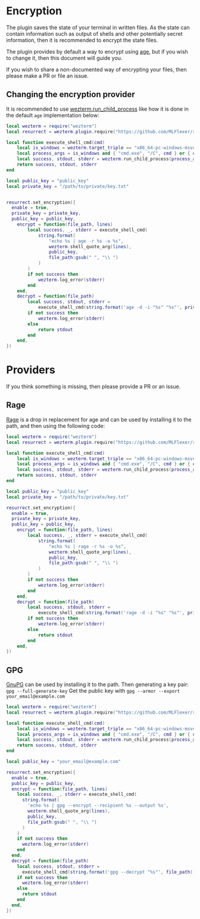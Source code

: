 # Encryption
The plugin saves the state of your terminal in written files. As the state can contain information such as output of shells and other potentially secret information, then it is recommended to encrypt the state files.

The plugin provides by default a way to encrypt using [age](https://github.com/FiloSottile/age), but if you wish to change it, then this document will guide you.

If you wish to share a non-documented way of encrypting your files, then please make a PR or file an issue.
## Changing the encryption provider
It is recommended to use [wezterm.run_child_process](https://wezfurlong.org/wezterm/config/lua/wezterm/run_child_process.html) like how it is done in the default `age` implementation below:
```lua
local wezterm = require("wezterm")
local resurrect = wezterm.plugin.require("https://github.com/MLFlexer/resurrect.wezterm")

local function execute_shell_cmd(cmd)
	local is_windows = wezterm.target_triple == "x86_64-pc-windows-msvc"
	local process_args = is_windows and { "cmd.exe", "/C", cmd } or { os.getenv("SHELL"), "-c", cmd }
	local success, stdout, stderr = wezterm.run_child_process(process_args)
	return success, stdout, stderr
end

local public_key = "public_key"
local private_key = "/path/to/private/key.txt"


resurrect.set_encryption({
  enable = true,
  private_key = private_key,
  public_key = public_key,
	encrypt = function(file_path, lines)
		local success, _, stderr = execute_shell_cmd(
			string.format(
				"echo %s | age -r %s -o %s",
				wezterm.shell_quote_arg(lines),
				public_key,
				file_path:gsub(" ", "\\ ")
			)
		)
		if not success then
			wezterm.log_error(stderr)
		end
	end,
	decrypt = function(file_path)
		local success, stdout, stderr =
			execute_shell_cmd(string.format('age -d -i "%s" "%s"', private_key, file_path))
		if not success then
			wezterm.log_error(stderr)
		else
			return stdout
		end
	end,
})
```

# Providers
If you think something is missing, then please provide a PR or an issue.

## Rage
[Rage](https://github.com/str4d/rage) is a drop in replacement for age and can be used by installing it to the path, and then using the following code:

```lua
local wezterm = require("wezterm")
local resurrect = wezterm.plugin.require("https://github.com/MLFlexer/resurrect.wezterm")

local function execute_shell_cmd(cmd)
	local is_windows = wezterm.target_triple == "x86_64-pc-windows-msvc"
	local process_args = is_windows and { "cmd.exe", "/C", cmd } or { os.getenv("SHELL"), "-c", cmd }
	local success, stdout, stderr = wezterm.run_child_process(process_args)
	return success, stdout, stderr
end

local public_key = "public_key"
local private_key = "/path/to/private/key.txt"

resurrect.set_encryption({
  enable = true,
  private_key = private_key,
  public_key = public_key,
	encrypt = function(file_path, lines)
		local success, _, stderr = execute_shell_cmd(
			string.format(
				"echo %s | rage -r %s -o %s",
				wezterm.shell_quote_arg(lines),
				public_key,
				file_path:gsub(" ", "\\ ")
			)
		)
		if not success then
			wezterm.log_error(stderr)
		end
	end,
	decrypt = function(file_path)
		local success, stdout, stderr =
			execute_shell_cmd(string.format('rage -d -i "%s" "%s"', private_key, file_path))
		if not success then
			wezterm.log_error(stderr)
		else
			return stdout
		end
	end,
})
```
## GPG
[GnuPG](https://gnupg.org/) can be used by installing it to the path.
Then generating a key pair: `gpg --full-generate-key`
Get the public key with `gpg --armor --export your_email@example.com`


```lua
local wezterm = require("wezterm")
local resurrect = wezterm.plugin.require("https://github.com/MLFlexer/resurrect.wezterm")

local function execute_shell_cmd(cmd)
	local is_windows = wezterm.target_triple == "x86_64-pc-windows-msvc"
	local process_args = is_windows and { "cmd.exe", "/C", cmd } or { os.getenv("SHELL"), "-c", cmd }
	local success, stdout, stderr = wezterm.run_child_process(process_args)
	return success, stdout, stderr
end

local public_key = "your_email@example.com"

resurrect.set_encryption({
  enable = true,
  public_key = public_key,
  encrypt = function(file_path, lines)
    local success, _, stderr = execute_shell_cmd(
      string.format(
        'echo %s | gpg --encrypt --recipient %s --output %s',
        wezterm.shell_quote_arg(lines),
        public_key,
        file_path:gsub(" ", "\\ ")
      )
    )
    if not success then
      wezterm.log_error(stderr)
    end
  end,
  decrypt = function(file_path)
    local success, stdout, stderr =
      execute_shell_cmd(string.format('gpg --decrypt "%s"', file_path))
    if not success then
      wezterm.log_error(stderr)
    else
      return stdout
    end
  end,
})
```
